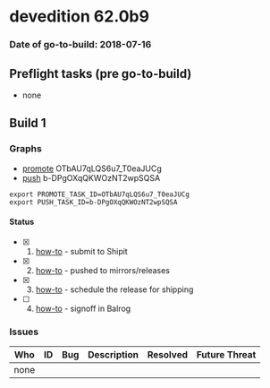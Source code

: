 # devedition 62.0b9

### Date of go-to-build: 2018-07-16

## Preflight tasks (pre go-to-build)
- none

## Build 1  

### Graphs
* [promote](https://tools.taskcluster.net/push-inspector/#/OTbAU7qLQS6u7_T0eaJUCg) OTbAU7qLQS6u7_T0eaJUCg
* [push](https://tools.taskcluster.net/push-inspector/#/b-DPgOXqQKWOzNT2wpSQSA) b-DPgOXqQKWOzNT2wpSQSA
```
export PROMOTE_TASK_ID=OTbAU7qLQS6u7_T0eaJUCg
export PUSH_TASK_ID=b-DPgOXqQKWOzNT2wpSQSA
```


#### Status
- [x] 1.  [how-to](https://wiki.mozilla.org/Release:Release_Automation_on_Mercurial:Starting_a_Release#Submit_to_Ship_It)  - submit to Shipit
- [x] 2.  [how-to](https://github.com/mozilla-releng/releasewarrior-2.0/blob/master/docs/release-promotion/desktop/howto.md#push-artifacts-to-releases-directory)  - pushed to mirrors/releases
- [x] 3.  [how-to](https://github.com/mozilla-releng/releasewarrior-2.0/blob/master/docs/release-promotion/desktop/howto.md#ship-the-release)  - schedule the release for shipping
- [ ] 4.  [how-to](https://github.com/mozilla-releng/releasewarrior-2.0/blob/master/docs/release-promotion/desktop/howto.md#obtain-sign-offs-for-changes)  - signoff in Balrog

### Issues
| Who                 | ID               | Bug                                                                 | Description                | Resolved                | Future Threat                |
| ------------------- | ---------------- | ------------------------------------------------------------------- | -------------------------- | ----------------------- | ---------------------------- |
| none | | | | | |

